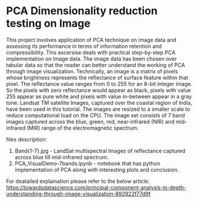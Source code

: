 # PCA Dimensionality reduction testing on Image

This project involves application of PCA technique on image data and assessing its performance in terms of information retention and compressibility. This excersise deals with practical step-by-step PCA implementation on Image data. The image data has been chosen over tabular data so that the reader can better understand the working of PCA through image visualization. Technically, an image is a matrix of pixels whose brightness represents the reflectance of surface feature within that pixel. The reflectance value ranges from 0 to 255 for an 8-bit integer image. So the pixels with zero reflectance would appear as black, pixels with value 255 appear as pure white and pixels with value in-between appear in a gray tone. Landsat TM satellite Images, captured over the coastal region of India, have been used in this tutorial. The images are resized to a smaller scale to reduce computational load on the CPU. The image set consists of 7 band images captured across the blue, green, red, near-infrared (NIR) and mid-infrared (MIR) range of the electromagnetic spectrum.

files description:
1. Band{1-7}.jpg - LandSat multispectral Images of reflectance captured across blue till mid-infrared spectrum.
2. PCA_VisualDemo-7bands.ipynb - notebook that has python implementation of PCA along with interesting plots and conclusion.

For deatailed explaination please refer to the below article:
https://towardsdatascience.com/principal-component-analysis-in-depth-understanding-through-image-visualization-892922f77d9f
